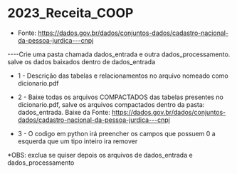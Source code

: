 # 2023_Receita_COOP
* Fonte: https://dados.gov.br/dados/conjuntos-dados/cadastro-nacional-da-pessoa-jurdica---cnpj
 
 ----Crie uma pasta chamada dados_entrada e outra dados_processamento.
 salve os dados baixados dentro de dados_entrada
 

*  1 - Descrição das tabelas e relacionamentos no arquivo nomeado como dicionario.pdf
  
* 2 - Baixe todas os arquivos COMPACTADOS das tabelas presentes no dicionario.pdf, salve os arquivos compactados dentro da pasta: dados_entrada. 
  Baixe da Fonte:  https://dados.gov.br/dados/conjuntos-dados/cadastro-nacional-da-pessoa-jurdica---cnpj

* 3 - O codigo em python irá preencher os campos que possuem 0 a esquerda que um tipo inteiro ira remover 


*OBS: exclua se quiser depois os arquivos de dados_entrada e dados_processamento
